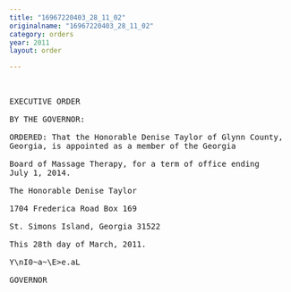 ```yaml
---
title: "16967220403_28_11_02"
originalname: "16967220403_28_11_02"
category: orders
year: 2011
layout: order

---
```

<pre>
 

EXECUTIVE ORDER

BY THE GOVERNOR:

ORDERED: That the Honorable Denise Taylor of Glynn County,
Georgia, is appointed as a member of the Georgia

Board of Massage Therapy, for a term of office ending
July 1, 2014.

The Honorable Denise Taylor

1704 Frederica Road Box 169

St. Simons Island, Georgia 31522

This 28th day of March, 2011.

Y\nI0~a~\E>e.aL

GOVERNOR

</pre>
